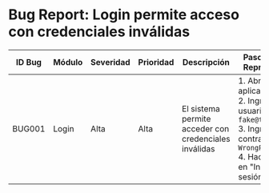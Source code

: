 # Bug Report: Login permite acceso con credenciales inválidas

| ID Bug | Módulo | Severidad | Prioridad | Descripción | Pasos para Reproducir | Datos de Prueba | Resultado Esperado | Resultado Obtenido | Estado |
|--------|--------|-----------|-----------|-------------|-----------------------|-----------------|--------------------|--------------------|--------|
| BUG001 | Login  | Alta      | Alta      | El sistema permite acceder con credenciales inválidas | 1. Abrir la aplicación <br> 2. Ingresar usuario `fake@test.com` <br> 3. Ingresar contraseña `WrongPass123` <br> 4. Hacer clic en "Iniciar sesión" | Usuario: fake@test.com <br> Contraseña: WrongPass123 | El sistema debe rechazar el acceso y mostrar mensaje de error | El sistema permite acceder al panel principal | Abierto |
